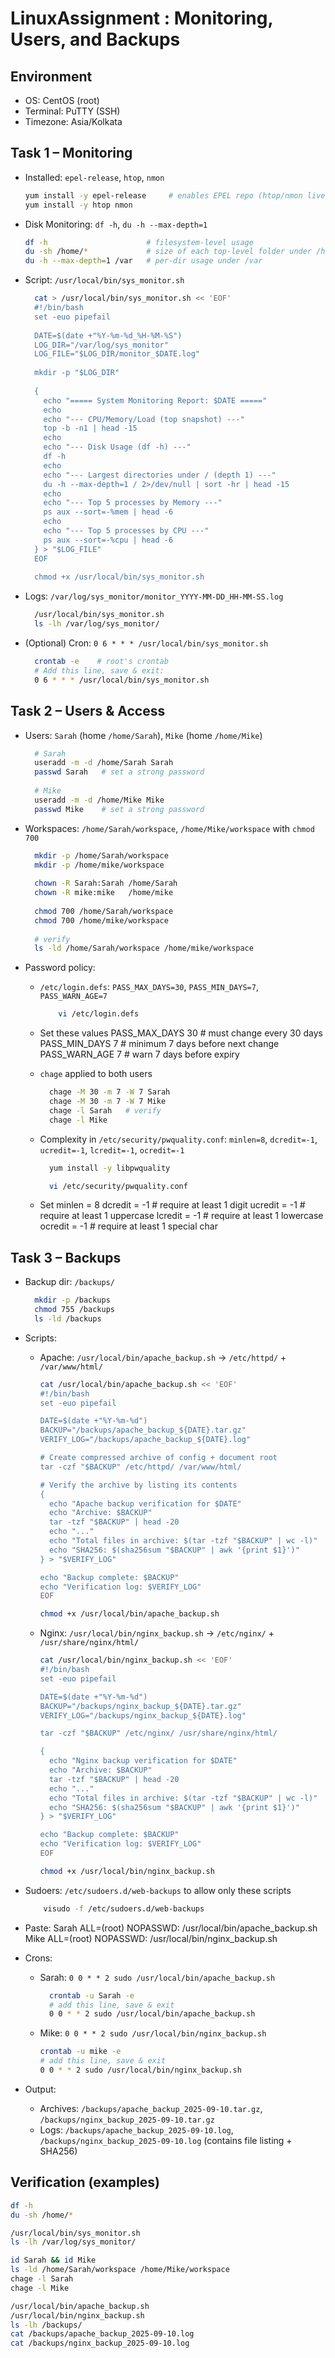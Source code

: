 # LinuxAssignment :  Monitoring, Users, and Backups

## Environment
- OS: CentOS (root)
- Terminal: PuTTY (SSH)
- Timezone: Asia/Kolkata

## Task 1 – Monitoring
- Installed: `epel-release`, `htop`, `nmon`
  ```bash
  yum install -y epel-release     # enables EPEL repo (htop/nmon live here)
  yum install -y htop nmon

- Disk Monitoring: `df -h`, `du -h --max-depth=1`
  ```bash
  df -h                      # filesystem-level usage
  du -sh /home/*             # size of each top-level folder under /home
  du -h --max-depth=1 /var   # per-dir usage under /var

- Script: `/usr/local/bin/sys_monitor.sh`
  ```bash
    cat > /usr/local/bin/sys_monitor.sh << 'EOF'
    #!/bin/bash
    set -euo pipefail
    
    DATE=$(date +"%Y-%m-%d_%H-%M-%S")
    LOG_DIR="/var/log/sys_monitor"
    LOG_FILE="$LOG_DIR/monitor_$DATE.log"
    
    mkdir -p "$LOG_DIR"
    
    {
      echo "===== System Monitoring Report: $DATE ====="
      echo
      echo "--- CPU/Memory/Load (top snapshot) ---"
      top -b -n1 | head -15
      echo
      echo "--- Disk Usage (df -h) ---"
      df -h
      echo
      echo "--- Largest directories under / (depth 1) ---"
      du -h --max-depth=1 / 2>/dev/null | sort -hr | head -15
      echo
      echo "--- Top 5 processes by Memory ---"
      ps aux --sort=-%mem | head -6
      echo
      echo "--- Top 5 processes by CPU ---"
      ps aux --sort=-%cpu | head -6
    } > "$LOG_FILE"
    EOF
    
    chmod +x /usr/local/bin/sys_monitor.sh

- Logs: `/var/log/sys_monitor/monitor_YYYY-MM-DD_HH-MM-SS.log`
  ```bash
    /usr/local/bin/sys_monitor.sh
    ls -lh /var/log/sys_monitor/

- (Optional) Cron: `0 6 * * * /usr/local/bin/sys_monitor.sh`
  ```bash
    crontab -e    # root's crontab
    # Add this line, save & exit:
    0 6 * * * /usr/local/bin/sys_monitor.sh

## Task 2 – Users & Access
- Users: `Sarah` (home `/home/Sarah`), `Mike` (home `/home/Mike`)
  ```bash
    # Sarah
    useradd -m -d /home/Sarah Sarah
    passwd Sarah   # set a strong password
    
    # Mike
    useradd -m -d /home/Mike Mike
    passwd Mike    # set a strong password

- Workspaces: `/home/Sarah/workspace`, `/home/Mike/workspace` with `chmod 700`
    ```bash
      mkdir -p /home/Sarah/workspace
      mkdir -p /home/mike/workspace
      
      chown -R Sarah:Sarah /home/Sarah
      chown -R mike:mike   /home/mike
      
      chmod 700 /home/Sarah/workspace
      chmod 700 /home/mike/workspace
      
      # verify
      ls -ld /home/Sarah/workspace /home/mike/workspace

- Password policy:
  - `/etc/login.defs`: `PASS_MAX_DAYS=30`, `PASS_MIN_DAYS=7`, `PASS_WARN_AGE=7`
      ```bash
          vi /etc/login.defs
      
  - Set these values
        PASS_MAX_DAYS   30   # must change every 30 days
        PASS_MIN_DAYS   7    # minimum 7 days before next change
        PASS_WARN_AGE   7    # warn 7 days before expiry

  - `chage` applied to both users
      ```bash
        chage -M 30 -m 7 -W 7 Sarah
        chage -M 30 -m 7 -W 7 Mike
        chage -l Sarah   # verify
        chage -l Mike
      
  - Complexity in `/etc/security/pwquality.conf`: `minlen=8`, `dcredit=-1`, `ucredit=-1`, `lcredit=-1`, `ocredit=-1`
    ```bash
      yum install -y libpwquality

      vi /etc/security/pwquality.conf

  - Set
    minlen = 8
    dcredit = -1   # require at least 1 digit
    ucredit = -1   # require at least 1 uppercase
    lcredit = -1   # require at least 1 lowercase
    ocredit = -1   # require at least 1 special char

 
## Task 3 – Backups
- Backup dir: `/backups/`
  ```bash
    mkdir -p /backups
    chmod 755 /backups
    ls -ld /backups

- Scripts:
  - Apache: `/usr/local/bin/apache_backup.sh` → `/etc/httpd/` + `/var/www/html/`
    ```bash
    cat /usr/local/bin/apache_backup.sh << 'EOF'
    #!/bin/bash
    set -euo pipefail
    
    DATE=$(date +"%Y-%m-%d")
    BACKUP="/backups/apache_backup_${DATE}.tar.gz"
    VERIFY_LOG="/backups/apache_backup_${DATE}.log"
    
    # Create compressed archive of config + document root
    tar -czf "$BACKUP" /etc/httpd/ /var/www/html/
    
    # Verify the archive by listing its contents
    {
      echo "Apache backup verification for $DATE"
      echo "Archive: $BACKUP"
      tar -tzf "$BACKUP" | head -20
      echo "..."
      echo "Total files in archive: $(tar -tzf "$BACKUP" | wc -l)"
      echo "SHA256: $(sha256sum "$BACKUP" | awk '{print $1}')"
    } > "$VERIFY_LOG"
    
    echo "Backup complete: $BACKUP"
    echo "Verification log: $VERIFY_LOG"
    EOF
    
    chmod +x /usr/local/bin/apache_backup.sh

  - Nginx:  `/usr/local/bin/nginx_backup.sh` → `/etc/nginx/` + `/usr/share/nginx/html/`
      ```bash
      cat /usr/local/bin/nginx_backup.sh << 'EOF'
      #!/bin/bash
      set -euo pipefail
      
      DATE=$(date +"%Y-%m-%d")
      BACKUP="/backups/nginx_backup_${DATE}.tar.gz"
      VERIFY_LOG="/backups/nginx_backup_${DATE}.log"
      
      tar -czf "$BACKUP" /etc/nginx/ /usr/share/nginx/html/
      
      {
        echo "Nginx backup verification for $DATE"
        echo "Archive: $BACKUP"
        tar -tzf "$BACKUP" | head -20
        echo "..."
        echo "Total files in archive: $(tar -tzf "$BACKUP" | wc -l)"
        echo "SHA256: $(sha256sum "$BACKUP" | awk '{print $1}')"
      } > "$VERIFY_LOG"
      
      echo "Backup complete: $BACKUP"
      echo "Verification log: $VERIFY_LOG"
      EOF
      
      chmod +x /usr/local/bin/nginx_backup.sh

- Sudoers: `/etc/sudoers.d/web-backups` to allow only these scripts
    ```bash
        visudo -f /etc/sudoers.d/web-backups
- Paste:
        Sarah ALL=(root) NOPASSWD: /usr/local/bin/apache_backup.sh
        Mike  ALL=(root) NOPASSWD: /usr/local/bin/nginx_backup.sh

- Crons:
  - Sarah: `0 0 * * 2 sudo /usr/local/bin/apache_backup.sh`
    ```bash
      crontab -u Sarah -e
      # add this line, save & exit
      0 0 * * 2 sudo /usr/local/bin/apache_backup.sh

  - Mike:  `0 0 * * 2 sudo /usr/local/bin/nginx_backup.sh`
      ```bash
      crontab -u mike -e
      # add this line, save & exit
      0 0 * * 2 sudo /usr/local/bin/nginx_backup.sh

- Output:
  - Archives: `/backups/apache_backup_2025-09-10.tar.gz`, `/backups/nginx_backup_2025-09-10.tar.gz`
  - Logs: `/backups/apache_backup_2025-09-10.log`, `/backups/nginx_backup_2025-09-10.log` (contains file listing + SHA256)

## Verification (examples)
```bash
df -h
du -sh /home/*

/usr/local/bin/sys_monitor.sh
ls -lh /var/log/sys_monitor/

id Sarah && id Mike
ls -ld /home/Sarah/workspace /home/Mike/workspace
chage -l Sarah
chage -l Mike

/usr/local/bin/apache_backup.sh
/usr/local/bin/nginx_backup.sh
ls -lh /backups/
cat /backups/apache_backup_2025-09-10.log
cat /backups/nginx_backup_2025-09-10.log
